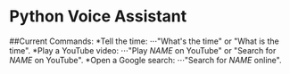 # Python Voice Assistant
##Current Commands:
*Tell the time:
⋅⋅⋅"What's the time" or "What is the time".
*Play a YouTube video:
⋅⋅⋅"Play _NAME_ on YouTube" or "Search for _NAME_ on YouTube".
*Open a Google search:
⋅⋅⋅"Search for _NAME_ online".
